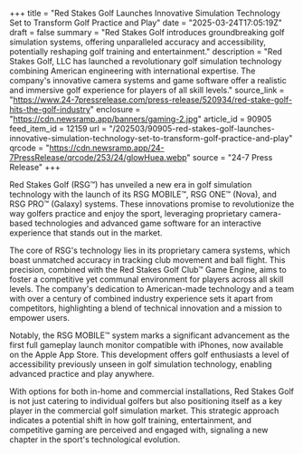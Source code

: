 +++
title = "Red Stakes Golf Launches Innovative Simulation Technology Set to Transform Golf Practice and Play"
date = "2025-03-24T17:05:19Z"
draft = false
summary = "Red Stakes Golf introduces groundbreaking golf simulation systems, offering unparalleled accuracy and accessibility, potentially reshaping golf training and entertainment."
description = "Red Stakes Golf, LLC has launched a revolutionary golf simulation technology combining American engineering with international expertise. The company's innovative camera systems and game software offer a realistic and immersive golf experience for players of all skill levels."
source_link = "https://www.24-7pressrelease.com/press-release/520934/red-stake-golf-hits-the-golf-industry"
enclosure = "https://cdn.newsramp.app/banners/gaming-2.jpg"
article_id = 90905
feed_item_id = 12159
url = "/202503/90905-red-stakes-golf-launches-innovative-simulation-technology-set-to-transform-golf-practice-and-play"
qrcode = "https://cdn.newsramp.app/24-7PressRelease/qrcode/253/24/glowHuea.webp"
source = "24-7 Press Release"
+++

<p>Red Stakes Golf (RSG™) has unveiled a new era in golf simulation technology with the launch of its RSG MOBILE™, RSG ONE™ (Nova), and RSG PRO™ (Galaxy) systems. These innovations promise to revolutionize the way golfers practice and enjoy the sport, leveraging proprietary camera-based technologies and advanced game software for an interactive experience that stands out in the market.</p><p>The core of RSG's technology lies in its proprietary camera systems, which boast unmatched accuracy in tracking club movement and ball flight. This precision, combined with the Red Stakes Golf Club™ Game Engine, aims to foster a competitive yet communal environment for players across all skill levels. The company's dedication to American-made technology and a team with over a century of combined industry experience sets it apart from competitors, highlighting a blend of technical innovation and a mission to empower users.</p><p>Notably, the RSG MOBILE™ system marks a significant advancement as the first full gameplay launch monitor compatible with iPhones, now available on the Apple App Store. This development offers golf enthusiasts a level of accessibility previously unseen in golf simulation technology, enabling advanced practice and play anywhere.</p><p>With options for both in-home and commercial installations, Red Stakes Golf is not just catering to individual golfers but also positioning itself as a key player in the commercial golf simulation market. This strategic approach indicates a potential shift in how golf training, entertainment, and competitive gaming are perceived and engaged with, signaling a new chapter in the sport's technological evolution.</p>